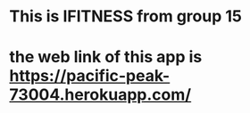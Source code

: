 # This is IFITNESS from group 15
# the web link of this app is https://pacific-peak-73004.herokuapp.com/
